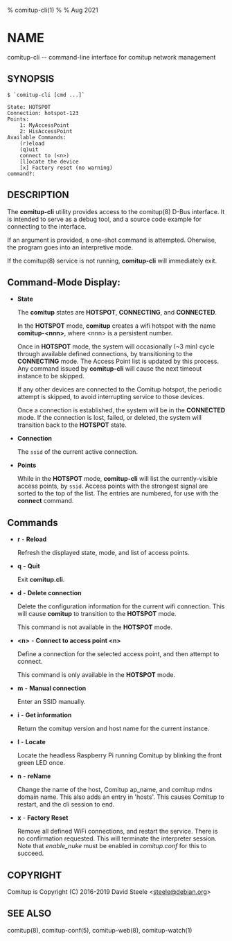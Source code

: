 % comitup-cli(1)
%
% Aug 2021

# NAME

comitup-cli -- command-line interface for comitup network management

## SYNOPSIS

    $ `comitup-cli [cmd ...]`
    
    State: HOTSPOT
    Connection: hotspot-123
    Points:
        1: MyAccessPoint
        2: HisAccessPoint
    Available Commands:
        (r)eload
        (q)uit
        connect to (<n>)
        [l]ocate the device
        [x] Factory reset (no warning)
    command?:

## DESCRIPTION

The **comitup-cli** utility provides access to the comitup(8) D-Bus interface.
It is intended to serve as a debug tool, and a source code example for
connecting to the interface.

If an argument is provided, a one-shot command is attempted. Oherwise, the
program goes into an interpretive mode.

If the comitup(8) service is not running, **comitup-cli** will immediately exit.

## Command-Mode Display:

  * **State**

    The **comitup** states are **HOTSPOT**, **CONNECTING**, and **CONNECTED**. 

    In the **HOTSPOT** mode, **comitup** creates a wifi hotspot with the
    name **comitup-&lt;nnn&gt;**, where &lt;nnn&gt; is a persistent number.

    Once in **HOTSPOT** mode, the system will occasionally (~3 min) cycle
    through available defined connections, by transitioning to the
    **CONNECTING** mode. The Access Point list is updated by this process.
    Any command issued by **comitup-cli** will cause the next
    timeout instance to be skipped.

    If any other devices are connected to the Comitup hotspot, the periodic
    attempt is skipped, to avoid interrupting service to those devices.

    Once a connection is established, the system will be in the **CONNECTED**
    mode. If the connection is lost, failed, or deleted, the system will
    transition back to the **HOTSPOT** state.

  * **Connection**

    The `ssid` of the current active connection.

  * **Points**

    While in the **HOTSPOT** mode, **comitup-cli** will list the
    currently-visible access points, by `ssid`. Access points with the
    strongest signal are sorted to the top of the list. The entries are
    numbered, for use with the __connect__ command.

## Commands

  * __r__ - **Reload**

    Refresh the displayed state, mode, and list of access points.

  * __q__ - **Quit**

    Exit **comitup.cli**.

  * __d__ - **Delete connection**

    Delete the configuration information for the current wifi connection.
    This will cause **comitup** to transition to the **HOTSPOT** mode. 

    This command is not available in the **HOTSPOT** mode.

  * __&lt;n&gt;__ - **Connect to access point &lt;n&gt;**

    Define a connection for the selected access point, and then attempt to
    connect.

    This command is only available in the **HOTSPOT** mode.

  * __m__ - **Manual connection**

    Enter an SSID manually.

  * __i__ - **Get information**

    Return the comitup version and host name for the current instance.

  * __l__ - **Locate**

    Locate the headless Raspberry Pi running Comitup by blinking the front
    green LED once.

  * __n__ - **reName**

    Change the name of the host, Comitup ap_name, and comitup mdns domain name.
    This also adds an entry in 'hosts'. This causes Comitup to restart, and the
    cli session to end.

  * __x__ - **Factory Reset**

    Remove all defined WiFi connections, and restart the service. There is no
    confirmation requested. This will terminate the interpreter session. Note
    that _enable_nuke_ must be enabled in _comitup.conf_ for this to succeed.

## COPYRIGHT

Comitup is Copyright (C) 2016-2019 David Steele &lt;steele@debian.org&gt;

## SEE ALSO

comitup(8), comitup-conf(5), comitup-web(8), comitup-watch(1)

